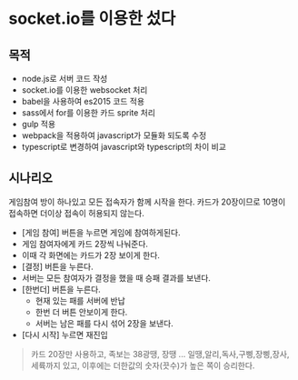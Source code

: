 # socket.io를 이용한 섰다
## 목적
* node.js로 서버 코드 작성
* socket.io를 이용한 websocket 처리
* babel을 사용하여 es2015 코드 적용
* sass에서 for를 이용한 카드 sprite 처리
* gulp 적용
* webpack을 적용하여 javascript가 모듈화 되도록 수정
* typescript로 변경하여 javascript와 typescript의 차이 비교

## 시나리오
게임참여 방이 하나있고 모든 접속자가 함께 시작을 한다. 카드가 20장이므로 10명이 접속하면 더이상 접속이 허용되지 않는다.

* [게임 참여] 버튼을 누르면 게임에 참여하게된다.
* 게임 참여자에게 카드 2장씩 나눠준다.
* 이때 각 화면에는 카드가 2장 보이게 한다. 
* [결정] 버튼을 누른다.
* 서버는 모든 참여자가 결정을 했을 때 승패 결과를 보낸다.
* [한번더] 버튼을 누른다.
	* 현재 있는 패를 서버에 반납
	* 한번 더 버튼 안보이게 한다.
	* 서버는 남은 패를 다시 섞어 2장을 보낸다.
* [다시 시작] 누르면 재진입

> 카드 20장만 사용하고, 족보는 38광땡, 장땡 ... 일땡,알리,독사,구삥,장삥,장사,세륙까지 있고, 이후에는 더한값의 숫자(끗수)가 높은 쪽이 승리한다.
